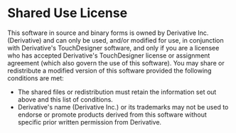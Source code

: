 # Shared Use License
This software in source and binary forms is owned by Derivative Inc. (Derivative) and can only be used, and/or modified for use, in conjunction with Derivative's TouchDesigner software, and only if you are a licensee who has accepted Derivative's TouchDesigner license or assignment agreement (which also govern the use of this software). You may share or redistribute a modified version of this software provided the following conditions are met:
* The shared files or redistribution must retain the information set out above and this list of conditions.
* Derivative's name (Derivative Inc.) or its trademarks may not be used to endorse or promote products derived from this software without specific prior written permission from Derivative.